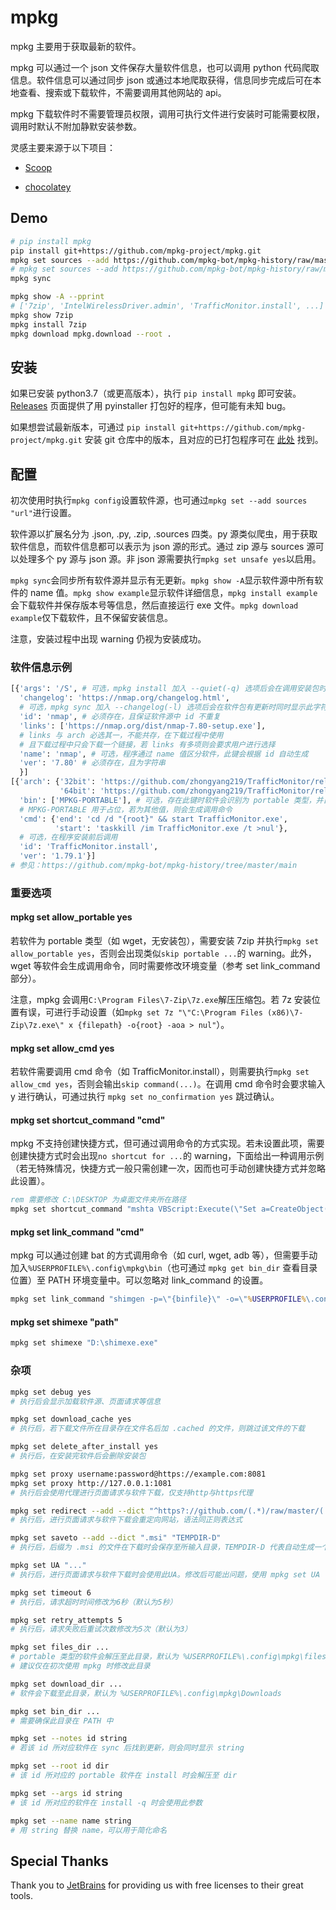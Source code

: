 # mpkg

mpkg 主要用于获取最新的软件。

mpkg 可以通过一个 json 文件保存大量软件信息，也可以调用 python 代码爬取信息。软件信息可以通过同步 json 或通过本地爬取获得，信息同步完成后可在本地查看、搜索或下载软件，不需要调用其他网站的 api。

mpkg 下载软件时不需要管理员权限，调用可执行文件进行安装时可能需要权限，调用时默认不附加静默安装参数。

灵感主要来源于以下项目：

- [Scoop](https://github.com/lukesampson/scoop)

- [chocolatey](https://chocolatey.org/)

## Demo

```bash
# pip install mpkg
pip install git+https://github.com/mpkg-project/mpkg.git
mpkg set sources --add https://github.com/mpkg-bot/mpkg-history/raw/master/main.json
# mpkg set sources --add https://github.com/mpkg-bot/mpkg-history/raw/master/scoop.json
mpkg sync

mpkg show -A --pprint
# ['7zip', 'IntelWirelessDriver.admin', 'TrafficMonitor.install', ...]
mpkg show 7zip
mpkg install 7zip
mpkg download mpkg.download --root .
```

## 安装

如果已安装 python3.7（或更高版本），执行 `pip install mpkg` 即可安装。[Releases](https://github.com/mpkg-project/mpkg/releases) 页面提供了用 pyinstaller 打包好的程序，但可能有未知 bug。

如果想尝试最新版本，可通过 `pip install git+https://github.com/mpkg-project/mpkg.git` 安装 git 仓库中的版本，且对应的已打包程序可在 [此处](https://ci.appveyor.com/project/zpcc/mpkg/) 找到。

## 配置

初次使用时执行`mpkg config`设置软件源，也可通过`mpkg set --add sources "url"`进行设置。

软件源以扩展名分为 .json, .py, .zip, .sources 四类。py 源类似爬虫，用于获取软件信息，而软件信息都可以表示为 json 源的形式。通过 zip 源与 sources 源可以处理多个 py 源与 json 源。非 json 源需要执行`mpkg set unsafe yes`以启用。

`mpkg sync`会同步所有软件源并显示有无更新。`mpkg show -A`显示软件源中所有软件的 name 值。`mpkg show example`显示软件详细信息，`mpkg install example`会下载软件并保存版本号等信息，然后直接运行 exe 文件。`mpkg download example`仅下载软件，且不保留安装信息。

注意，安装过程中出现 warning 仍视为安装成功。

### 软件信息示例

```python
[{'args': '/S', # 可选，mpkg install 加入 --quiet(-q) 选项后会在调用安装包时追加此字符串
  'changelog': 'https://nmap.org/changelog.html',
  # 可选，mpkg sync 加入 --changelog(-l) 选项后会在软件包有更新时同时显示此字符串
  'id': 'nmap', # 必须存在，且保证软件源中 id 不重复
  'links': ['https://nmap.org/dist/nmap-7.80-setup.exe'],
  # links 与 arch 必选其一，不能共存，在下载过程中使用
  # 且下载过程中只会下载一个链接，若 links 有多项则会要求用户进行选择
  'name': 'nmap', # 可选，程序通过 name 值区分软件，此键会根据 id 自动生成
  'ver': '7.80' # 必须存在，且为字符串
  }]
[{'arch': {'32bit': 'https://github.com/zhongyang219/TrafficMonitor/releases/download/V1.79.1/TrafficMonitor_V1.79.1_x86.7z',
           '64bit': 'https://github.com/zhongyang219/TrafficMonitor/releases/download/V1.79.1/TrafficMonitor_V1.79.1_x64.7z'},
  'bin': ['MPKG-PORTABLE'], # 可选，存在此键时软件会识别为 portable 类型，并自动解压下载后的安装包
  # MPKG-PORTABLE 用于占位，若为其他值，则会生成调用命令
  'cmd': {'end': 'cd /d "{root}" && start TrafficMonitor.exe',
          'start': 'taskkill /im TrafficMonitor.exe /t >nul'},
  # 可选，在程序安装前后调用
  'id': 'TrafficMonitor.install',
  'ver': '1.79.1'}]
# 参见：https://github.com/mpkg-bot/mpkg-history/tree/master/main
```

### 重要选项

#### mpkg set allow_portable yes

若软件为 portable 类型（如 wget，无安装包），需要安装 7zip 并执行`mpkg set allow_portable yes`，否则会出现类似`skip portable ...`的 warning。此外，wget 等软件会生成调用命令，同时需要修改环境变量（参考 set link_command 部分）。

注意，mpkg 会调用`C:\Program Files\7-Zip\7z.exe`解压压缩包。若 7z 安装位置有误，可进行手动设置（如`mpkg set 7z "\"C:\Program Files (x86)\7-Zip\7z.exe\" x {filepath} -o{root} -aoa > nul"`）。

#### mpkg set allow_cmd yes

若软件需要调用 cmd 命令（如 TrafficMonitor.install），则需要执行`mpkg set allow_cmd yes`，否则会输出`skip command(...)`。在调用 cmd 命令时会要求输入 y 进行确认，可通过执行 `mpkg set no_confirmation yes` 跳过确认。

#### mpkg set shortcut_command "cmd"

mpkg 不支持创建快捷方式，但可通过调用命令的方式实现。若未设置此项，需要创建快捷方式时会出现`no shortcut for ...`的 warning，下面给出一种调用示例（若无特殊情况，快捷方式一般只需创建一次，因而也可手动创建快捷方式并忽略此设置）。

```cmd
rem 需要修改 C:\DESKTOP 为桌面文件夹所在路径
mpkg set shortcut_command "mshta VBScript:Execute(\"Set a=CreateObject(\"\"WScript.Shell\"\"):Set b=a.CreateShortcut(\"\"C:\DESKTOP\{name}.lnk\"\"):b.TargetPath=\"\"{target}\"\":b.Arguments =\"\"{args}\"\":b.WorkingDirectory=\"\"{root}\"\":b.Save:close\")"
```

#### mpkg set link_command "cmd"

mpkg 可以通过创建 bat 的方式调用命令（如 curl, wget, adb 等），但需要手动加入`%USERPROFILE%\.config\mpkg\bin`（也可通过 `mpkg get bin_dir` 查看目录位置）至 PATH 环境变量中。可以忽略对 link_command 的设置。

```cmd
mpkg set link_command "shimgen -p=\"{binfile}\" -o=\"%USERPROFILE%\.config\mpkg\bin\{name}.exe\" -c=\"{args}\""
```

#### mpkg set shimexe "path"

```cmd
mpkg set shimexe "D:\shimexe.exe"
```

### 杂项

```bash
mpkg set debug yes
# 执行后会显示加载软件源、页面请求等信息

mpkg set download_cache yes
# 执行后，若下载文件所在目录存在文件名后加 .cached 的文件，则跳过该文件的下载

mpkg set delete_after_install yes
# 执行后，在安装完软件后会删除安装包

mpkg set proxy username:password@https://example.com:8081
mpkg set proxy http://127.0.0.1:1081
# 执行后会使用代理进行页面请求与软件下载，仅支持http与https代理

mpkg set redirect --add --dict "^https?://github.com/(.*)/raw/master/(.*)" https://cdn.jsdelivr.net/gh/{0}@master/{1}
# 执行后，进行页面请求与软件下载会重定向网站，语法同正则表达式

mpkg set saveto --add --dict ".msi" "TEMPDIR-D"
# 执行后，后缀为 .msi 的文件在下载时会保存至所输入目录，TEMPDIR-D 代表自动生成一个临时目录，且在安装后删除，输入 TEMPDIR 则不自动删除

mpkg set UA "..."
# 执行后，进行页面请求与软件下载时会使用此UA。修改后可能出问题，使用 mpkg set UA --delete 还原

mpkg set timeout 6
# 执行后，请求超时时间修改为6秒（默认为5秒）

mpkg set retry_attempts 5
# 执行后，请求失败后重试次数修改为5次（默认为3）

mpkg set files_dir ...
# portable 类型的软件会解压至此目录，默认为 %USERPROFILE%\.config\mpkg\files
# 建议仅在初次使用 mpkg 时修改此目录

mpkg set download_dir ...
# 软件会下载至此目录，默认为 %USERPROFILE%\.config\mpkg\Downloads

mpkg set bin_dir ...
# 需要确保此目录在 PATH 中

mpkg set --notes id string
# 若该 id 所对应软件在 sync 后找到更新，则会同时显示 string

mpkg set --root id dir
# 该 id 所对应的 portable 软件在 install 时会解压至 dir

mpkg set --args id string
# 该 id 所对应的软件在 install -q 时会使用此参数

mpkg set --name name string
# 用 string 替换 name，可以用于简化命名
```

## Special Thanks

Thank you to [JetBrains](https://www.jetbrains.com/) for providing us with free licenses to their great tools.
